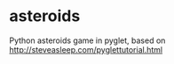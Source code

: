 asteroids
=========

Python asteroids game in pyglet, based on http://steveasleep.com/pyglettutorial.html
